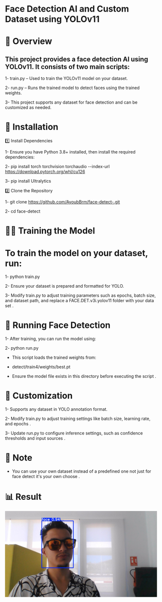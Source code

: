 # Face Detection AI and Custom Dataset using YOLOv11

# 📌 Overview

## This project provides a face detection AI using YOLOv11. It consists of two main scripts:

1- train.py – Used to train the YOLOv11 model on your dataset.

2- run.py – Runs the trained model to detect faces using the trained weights.

3- This project supports any dataset for face detection and can be customized as needed.

# 🚀 Installation

1️⃣ Install Dependencies

1- Ensure you have Python 3.8+ installed, then install the required dependencies:

2- pip install torch torchvision torchaudio --index-url https://download.pytorch.org/whl/cu126

3- pip install Ultralytics

2️⃣ Clone the Repository

1- git clone https://github.com/AyoubBrm/face-detect-.git

2- cd face-detect

# 🏋️‍♂️ Training the Model

# To train the model on your dataset, run:

1- python train.py

2- Ensure your dataset is prepared and formatted for YOLO.

3- Modify train.py to adjust training parameters such as epochs, batch size, and dataset path,
   and replace a FACE.DET.v3i.yolov11 folder with your data set .

# 🏃 Running Face Detection

1- After training, you can run the model using:

2- python run.py

* This script loads the trained weights from:

* detect/train4/weights/best.pt

* Ensure the model file exists in this directory before executing the script .

# 🔧 Customization

1- Supports any dataset in YOLO annotation format.

2- Modify train.py to adjust training settings like batch size, learning rate, and epochs .

3- Update run.py to configure inference settings, such as confidence thresholds and input sources .

# 📖 Note

*  You can use your own dataset instead of a predefined one not just for face detect it's your own choose . 

# 📊 Result

![Face Detection](runs/detect/predict/WIN_20240902_07_30_49_Pro.jpg)
